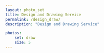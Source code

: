```yaml
---
layout: photo_set
title: Design and Drawing Service
permalink: /design_draw/
description: "Design and Drawing Service"

photos:
    set: draw
    size: 5
---
```

